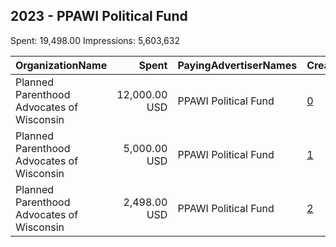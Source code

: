 ## 2023 - PPAWI Political Fund 
Spent: 19,498.00
Impressions: 5,603,632

|OrganizationName|Spent|PayingAdvertiserNames|CreativeUrls|Impressions|Genders|AgeBrackets|CountryCodes|BillingAddresses|CandidateBallotInformation|
|:---|---:|:---|:---|---:|:---|:---|:---|:---|:---|
|Planned Parenthood Advocates of Wisconsin|12,000.00 USD|PPAWI Political Fund|[0](https://www.snap.com/political-ads/asset/889542913356d84f398971910ee00b360c85800e9d5f437aa2a28873fe0e7bc7?mediaType=mp4)|3,405,991||18+|united states|"302 N Jackson St,Milwaukee,53211,US"|Dan Kelly|
|Planned Parenthood Advocates of Wisconsin|5,000.00 USD|PPAWI Political Fund|[1](https://www.snap.com/political-ads/asset/21542d1e165364b6d24c28710648c37604fef3ef0b806bce6e11c6a2ca6a7e31?mediaType=png)|2,057,504||18+|united states|"302 N Jackson St,Milwaukee,53211,US"|Dan Kelly|
|Planned Parenthood Advocates of Wisconsin|2,498.00 USD|PPAWI Political Fund|[2](https://www.snap.com/political-ads/asset/09d436f6c6ccab3193355e5f9f400c1eb6fa8df076c6371cbe5c8592818629bc?mediaType=mp4)|140,137||18+|united states|"302 N Jackson St,Milwaukee,53211,US"||
